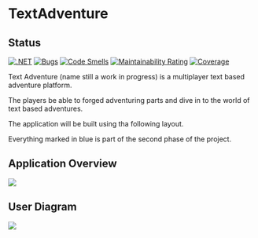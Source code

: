# TextAdventure 

## Status
[![.NET](https://github.com/codeiain/TextAdventure/actions/workflows/dotnet.yml/badge.svg)](https://github.com/codeiain/TextAdventure/actions/workflows/dotnet.yml)
[![Bugs](https://sonarcloud.io/api/project_badges/measure?project=codeiain_TextAdventure&metric=bugs)](https://sonarcloud.io/dashboard?id=codeiain_TextAdventure)
[![Code Smells](https://sonarcloud.io/api/project_badges/measure?project=codeiain_TextAdventure&metric=code_smells)](https://sonarcloud.io/dashboard?id=codeiain_TextAdventure)
[![Maintainability Rating](https://sonarcloud.io/api/project_badges/measure?project=codeiain_TextAdventure&metric=sqale_rating)](https://sonarcloud.io/dashboard?id=codeiain_TextAdventure)
[![Coverage](https://sonarcloud.io/api/project_badges/measure?project=codeiain_TextAdventure&metric=coverage)](https://sonarcloud.io/dashboard?id=codeiain_TextAdventure)


Text Adventure (name still a work in progress) is a multiplayer text based adventure platform.

The players be able to forged adventuring parts and dive in to the world of text based adventures.

The application will be built using tha following layout.

Everything marked in blue is part of the second phase of the project.

## Application Overview

<img src="https://yuml.me/beastingames/text-adventure.jpg"/>

## User Diagram

<img src="https://yuml.me/beastingames/13bb47e1.jpg" />
